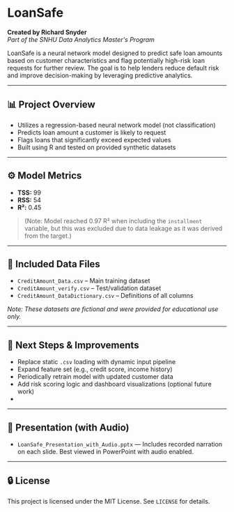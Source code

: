 # LoanSafe

**Created by Richard Snyder**  
*Part of the SNHU Data Analytics Master's Program*

LoanSafe is a neural network model designed to predict safe loan amounts based on customer characteristics and flag potentially high-risk loan requests for further review. The goal is to help lenders reduce default risk and improve decision-making by leveraging predictive analytics.

---

## 📊 Project Overview

- Utilizes a regression-based neural network model (not classification)
- Predicts loan amount a customer is likely to request
- Flags loans that significantly exceed expected values
- Built using R and tested on provided synthetic datasets

---

## ⚙️ Model Metrics

- **TSS:** 99  
- **RSS:** 54  
- **R²:** 0.45  
> (Note: Model reached 0.97 R² when including the `installment` variable, but this was excluded due to data leakage as it was derived from the target.)

---

## 📁 Included Data Files

- `CreditAmount_Data.csv` – Main training dataset  
- `CreditAmount_verify.csv` – Test/validation dataset  
- `CreditAmount_DataDictionary.csv` – Definitions of all columns  

*Note: These datasets are fictional and were provided for educational use only.*

---

## 📌 Next Steps & Improvements

- Replace static `.csv` loading with dynamic input pipeline
- Expand feature set (e.g., credit score, income history)
- Periodically retrain model with updated customer data
- Add risk scoring logic and dashboard visualizations (optional future work)
- 
---

## 🎤 Presentation (with Audio)
- `LoanSafe_Presentation_with_Audio.pptx` — Includes recorded narration on each slide. Best viewed in PowerPoint with audio enabled.

---

## 🔒 License

This project is licensed under the MIT License. See `LICENSE` for details.
